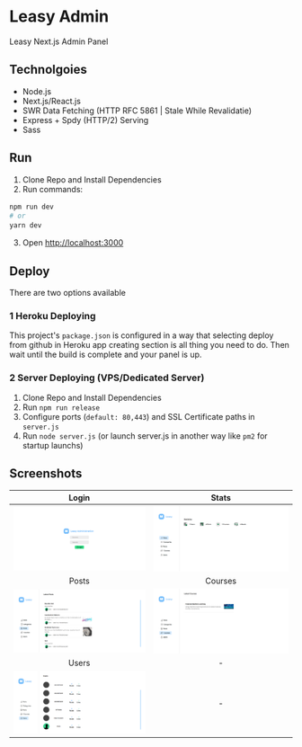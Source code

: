 # Leasy Admin
Leasy Next.js Admin Panel

## Technolgoies
* Node.js
* Next.js/React.js
* SWR Data Fetching (HTTP RFC 5861 | Stale While Revalidatie)
* Express + Spdy (HTTP/2) Serving
* Sass

## Run
1. Clone Repo and Install Dependencies
2. Run commands:
```bash
npm run dev
# or
yarn dev
```
3. Open [http://localhost:3000](http://localhost:3000)

## Deploy
There are two options available

### 1 Heroku Deploying
This project's `package.json` is configured in a way that selecting deploy from github in Heroku app creating section is all thing you need to do.
Then wait until the build is complete and your panel is up.

### 2 Server Deploying (VPS/Dedicated Server)
1. Clone Repo and Install Dependencies
2. Run `npm run release`
3. Configure ports (`default: 80,443`) and SSL Certificate paths in `server.js`
4. Run `node server.js` (or launch server.js in another way like `pm2` for startup launchs)

## Screenshots
Login             |  Stats
:-------------------------:|:-------------------------:
<img src="https://github.com/leasy-app/leasy-admin/blob/main/shots/login.png?raw=true" width="360" />  |  <img src="https://github.com/leasy-app/leasy-admin/blob/main/shots/stats.png?raw=true" width="360" />
Posts             |  Courses
<img src="https://github.com/leasy-app/leasy-admin/blob/main/shots/posts.png?raw=true" width="360" />  |  <img src="https://github.com/leasy-app/leasy-admin/blob/main/shots/courses.png?raw=true" width="360" />
Users            |   -
<img src="https://github.com/leasy-app/leasy-admin/blob/main/shots/users.png?raw=true" width="360" />  |  -